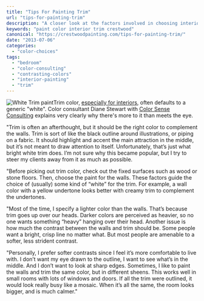 ```yaml
---
title: "Tips For Painting Trim"
url: "tips-for-painting-trim"
description: "A closer look at the factors involved in choosing interior trim paint colors."
keywords: "paint color interior trim crestwood"
canonical: "https://crestwoodpainting.com/tips-for-painting-trim/"
date: "2013-07-06"
categories:
  - "color-choices"
tags:
  - "bedroom"
  - "color-consulting"
  - "contrasting-colors"
  - "interior-painting"
  - "trim"
---
```


![White Trim paint](/white-trim-paint.webp)Trim color, [especially for interiors](/interior-painter-kansas-city/), often defaults to a generic "white". Color consultant Diane Stewart with [Color Sense Consulting](http://www.colorsenseconsulting.com/) explains very clearly why there's more to it than meets the eye.

"Trim is often an afterthought, but it should be the right color to complement the walls. Trim is sort of like the black outline around illustrations, or piping on a fabric. It should highlight and accent the main attraction in the middle, but it’s not meant to draw attention to itself. Unfortunately, that’s just what bright white trim does. I’m not sure why this became popular, but I try to steer my clients away from it as much as possible.

"Before picking out trim color, check out the fixed surfaces such as wood or stone floors. Then, choose the paint for the walls. These factors guide the choice of (usually) some kind of “white” for the trim. For example, a wall color with a yellow undertone looks better with creamy trim to complement the undertones.

"Most of the time, I specify a lighter color than the walls. That’s because trim goes up over our heads. Darker colors are perceived as heavier, so no one wants something “heavy” hanging over their head. Another issue is how much the contrast between the walls and trim should be. Some people want a bright, crisp line no matter what. But most people are amenable to a softer, less strident contrast.

"Personally, I prefer softer contrasts since I feel it’s more comfortable to live with. I don’t want my eye drawn to the outline, I want to see what’s in the middle. And I don’t want to look at sharp edges. Sometimes, I like to paint the walls and trim the same color, but in different sheens. This works well in small rooms with lots of windows and doors. If all the trim were outlined, it would look really busy like a mosaic. When it’s all the same, the room looks bigger, and is much calmer."
